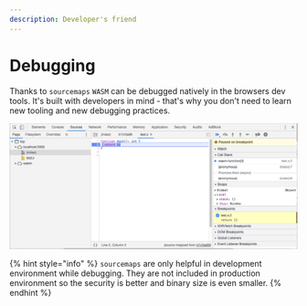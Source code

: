 ```yaml
---
description: Developer's friend
---
```


# Debugging

Thanks to `sourcemaps` `WASM` can be debugged natively in the browsers dev tools. It's built with developers in mind - that's why you don't need to learn new tooling and new debugging practices.

![Debugging sources in Chrome Dev Tools](../.gitbook/assets/screenshot-2020-03-19-at-19.06.24.png)

{% hint style="info" %}
`sourcemaps` are only helpful in development environment while debugging. They are not included in production environment so the security is better and binary size is even smaller.
{% endhint %}


